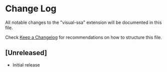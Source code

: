 # Change Log

All notable changes to the "visual-ssa" extension will be documented in this file.

Check [Keep a Changelog](http://keepachangelog.com/) for recommendations on how to structure this file.

## [Unreleased]

- Initial release